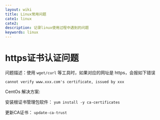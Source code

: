 ```yaml
---
layout: wiki
title: Linux常用问题
cate1: linux
cate2:
description: 记录linux使用过程中遇到的问题
keywords: linux
---
```


# https证书认证问题
问题描述：使用 `wget/curl` 等工具时，如果对应的网址是 https，会报如下错误

`cannot verify www.xxx.com's certificate, issued by xxx`

CentOs 解决方案:

安装根证书管理包软件：
`yum install -y ca-certificates`

更新CA证书：
`update-ca-trust`